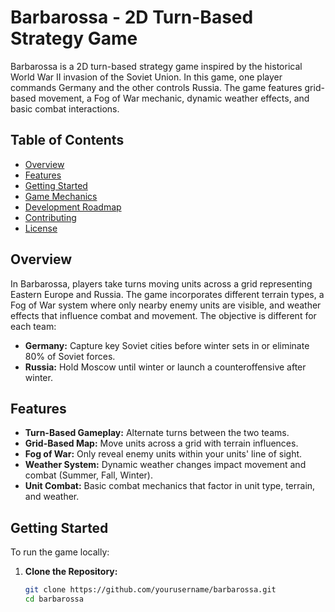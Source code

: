 # Barbarossa - 2D Turn-Based Strategy Game

Barbarossa is a 2D turn-based strategy game inspired by the historical World War II invasion of the Soviet Union. In this game, one player commands Germany and the other controls Russia. The game features grid-based movement, a Fog of War mechanic, dynamic weather effects, and basic combat interactions.

## Table of Contents

- [Overview](#overview)
- [Features](#features)
- [Getting Started](#getting-started)
- [Game Mechanics](#game-mechanics)
- [Development Roadmap](#development-roadmap)
- [Contributing](#contributing)
- [License](#license)

## Overview

In Barbarossa, players take turns moving units across a grid representing Eastern Europe and Russia. The game incorporates different terrain types, a Fog of War system where only nearby enemy units are visible, and weather effects that influence combat and movement. The objective is different for each team:
- **Germany:** Capture key Soviet cities before winter sets in or eliminate 80% of Soviet forces.
- **Russia:** Hold Moscow until winter or launch a counteroffensive after winter.

## Features

- **Turn-Based Gameplay:** Alternate turns between the two teams.
- **Grid-Based Map:** Move units across a grid with terrain influences.
- **Fog of War:** Only reveal enemy units within your units' line of sight.
- **Weather System:** Dynamic weather changes impact movement and combat (Summer, Fall, Winter).
- **Unit Combat:** Basic combat mechanics that factor in unit type, terrain, and weather.

## Getting Started

To run the game locally:

1. **Clone the Repository:**
   ```bash
   git clone https://github.com/yourusername/barbarossa.git
   cd barbarossa
